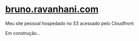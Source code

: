 # [bruno.ravanhani.com](https://bruno.ravanhani.com/)

Meu site pessoal hospedado no S3 acessado pelo Cloudfront

Em construção...
